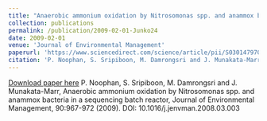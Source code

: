 ```yaml
---
title: "Anaerobic ammonium oxidation by Nitrosomonas spp. and anammox bacteria in a sequencing batch reactor"
collection: publications
permalink: /publication/2009-02-01-Junko24
date: 2009-02-01
venue: 'Journal of Environmental Management'
paperurl: 'https://www.sciencedirect.com/science/article/pii/S0301479708000893?via%3Dihub'
citation: 'P. Noophan, S. Sripiboon, M. Damrongsri and J. Munakata-Marr, Anaerobic ammonium oxidation by Nitrosomonas spp. and anammox bacteria in a sequencing batch reactor, Journal of Environmental Management, 90:967-972 (2009). DOI: 10.1016/j.jenvman.2008.03.003'
---
```


<a href='https://www.sciencedirect.com/science/article/pii/S0301479708000893?via%3Dihub'>Download paper here</a>
P. Noophan, S. Sripiboon, M. Damrongsri and J. Munakata-Marr, Anaerobic ammonium oxidation by Nitrosomonas spp. and anammox bacteria in a sequencing batch reactor, Journal of Environmental Management, 90:967-972 (2009). DOI: 10.1016/j.jenvman.2008.03.003
